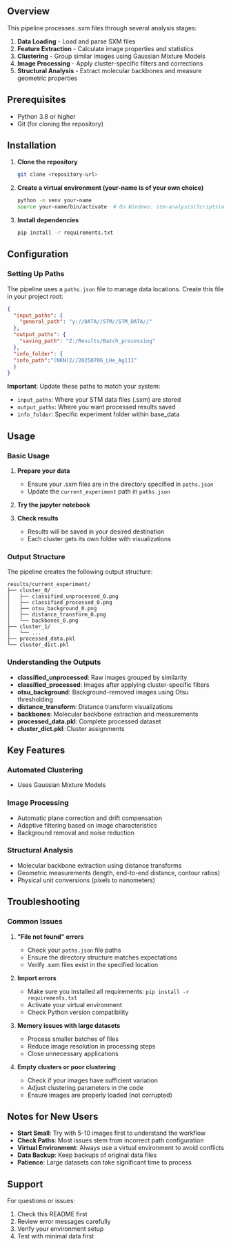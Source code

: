 ## Overview

This pipeline processes .sxm files through several analysis stages:

1. **Data Loading** - Load and parse SXM files
2. **Feature Extraction** - Calculate image properties and statistics
3. **Clustering** - Group similar images using Gaussian Mixture Models
4. **Image Processing** - Apply cluster-specific filters and corrections
5. **Structural Analysis** - Extract molecular backbones and measure geometric properties

## Prerequisites

- Python 3.8 or higher
- Git (for cloning the repository)

## Installation

1. **Clone the repository**
   ```bash
   git clone <repository-url>
   ```

2. **Create a virtual environment (your-name is of your own choice)**
   ```bash
   python -m venv your-name
   source your-name/bin/activate  # On Windows: stm-analysis\Scripts\activate
   ```

3. **Install dependencies**
   ```bash
   pip install -r requirements.txt
   ```

## Configuration

### Setting Up Paths

The pipeline uses a `paths.json` file to manage data locations. Create this file in your project root:

```json
{
  "input_paths": {
    "general_path": "y://DATA//STM//STM_DATA//"
  },
  "output_paths": {
    "saving_path": "Z:/Results/Batch_processing"
  },
  "info_folder": {
  "info_path":"(NKN)2//20250706_LHe_Ag111"
  }
}
```

**Important**: Update these paths to match your system:
- `input_paths`: Where your STM data files (.sxm) are stored
- `output_paths`: Where you want processed results saved
- `info_folder`: Specific experiment folder within base_data



## Usage

### Basic Usage

1. **Prepare your data**
   - Ensure your .sxm files are in the directory specified in `paths.json`
   - Update the `current_experiment` path in `paths.json`

2. **Try the jupyter notebook**


3. **Check results**
   - Results will be saved in your desired destination
   - Each cluster gets its own folder with visualizations

### Output Structure

The pipeline creates the following output structure:
```
results/current_experiment/
├── cluster_0/
│   ├── classified_unprocessed_0.png
│   ├── classified_processed_0.png
│   ├── otsu_background_0.png
│   ├── distance_transform_0.png
│   └── backbones_0.png
├── cluster_1/
│   └── ...
├── processed_data.pkl
└── cluster_dict.pkl
```

### Understanding the Outputs

- **classified_unprocessed**: Raw images grouped by similarity
- **classified_processed**: Images after applying cluster-specific filters
- **otsu_background**: Background-removed images using Otsu thresholding
- **distance_transform**: Distance transform visualizations
- **backbones**: Molecular backbone extraction and measurements
- **processed_data.pkl**: Complete processed dataset
- **cluster_dict.pkl**: Cluster assignments

## Key Features

### Automated Clustering
- Uses Gaussian Mixture Models 

### Image Processing
- Automatic plane correction and drift compensation
- Adaptive filtering based on image characteristics
- Background removal and noise reduction

### Structural Analysis
- Molecular backbone extraction using distance transforms
- Geometric measurements (length, end-to-end distance, contour ratios)
- Physical unit conversions (pixels to nanometers)

## Troubleshooting

### Common Issues

1. **"File not found" errors**
   - Check your `paths.json` file paths
   - Ensure the directory structure matches expectations
   - Verify .sxm files exist in the specified location

2. **Import errors**
   - Make sure you installed all requirements: `pip install -r requirements.txt`
   - Activate your virtual environment
   - Check Python version compatibility

3. **Memory issues with large datasets**
   - Process smaller batches of files
   - Reduce image resolution in processing steps
   - Close unnecessary applications

4. **Empty clusters or poor clustering**
   - Check if your images have sufficient variation
   - Adjust clustering parameters in the code
   - Ensure images are properly loaded (not corrupted)

## Notes for New Users

- **Start Small**: Try with 5-10 images first to understand the workflow
- **Check Paths**: Most issues stem from incorrect path configuration
- **Virtual Environment**: Always use a virtual environment to avoid conflicts
- **Data Backup**: Keep backups of original data files
- **Patience**: Large datasets can take significant time to process

## Support

For questions or issues:
1. Check this README first
2. Review error messages carefully
3. Verify your environment setup
4. Test with minimal data first